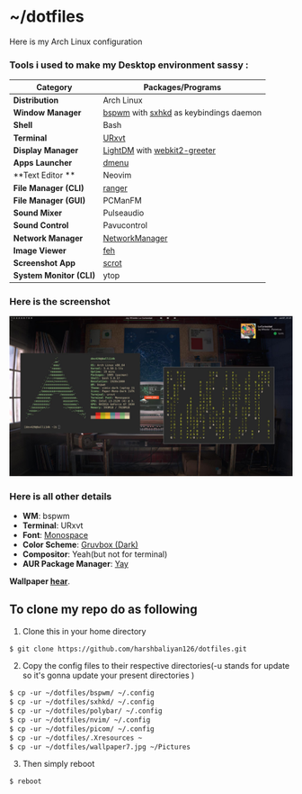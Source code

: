 # ~/dotfiles

Here is my Arch Linux configuration

### Tools i used to make my Desktop environment sassy :

| Category                 | Packages/Programs                                                                                                      |
| ------------------------ | ---------------------------------------------------------------------------------------------------------------------- |
| **Distribution**         | Arch Linux                                                                                                             |
| **Window Manager**       | [bspwm](https://github.com/baskerville/bspwm) with [sxhkd](https://github.com/baskerville/sxhkd) as keybindings daemon |
| **Shell**                | Bash                                                                                                                   |
| **Terminal**             | [URxvt](http://software.schmorp.de/pkg/rxvt-unicode.html)                                                              |
| **Display Manager**      | [LightDM](https://github.com/canonical/lightdm) with [webkit2-greeter](https://github.com/antergos/web-greeter)        |
| **Apps Launcher**        | [dmenu](https://tools.suckless.org/dmenu/)                                                                             |
| **Text Editor **         | Neovim                                                                                                                 |
| **File Manager (CLI)**   | [ranger](http://ranger.github.io/)                                                                                     |
| **File Manager (GUI)**   | PCManFM                                                                                                                |
| **Sound Mixer**         | Pulseaudio                                                                                                             |
| **Sound Control**        | Pavucontrol                                                                                                            |
| **Network Manager**      | [NetworkManager](https://wiki.gnome.org/Projects/NetworkManager/)                                                      |
| **Image Viewer**         | [feh](https://feh.finalrewind.org/)                                                                                    |
| **Screenshot App**       | [scrot](https://github.com/resurrecting-open-source-projects/scrot)                                                    |
| **System Monitor (CLI)** | ytop                                                                                                                   | 

### Here is the screenshot 

![Screenshot of my Arch Linux environment](desktop.jpg)

### Here is all other details 

-   **WM**: bspwm
-   **Terminal**: URxvt
-   **Font**: [Monospace](https://github.com/be5invis/Iosevka)
-   **Color Scheme**: [Gruvbox (Dark)](https://github.com/morhetz/gruvbox)
-   **Compositor**: Yeah(but not for terminal)
-   **AUR Package Manager**: [Yay](https://github.com/Jguer/yay)

**Wallpaper [hear](wallpaper7.jpg)**.

## To clone my repo do as following 

1. Clone this in your home directory

```console
$ git clone https://github.com/harshbaliyan126/dotfiles.git
```

2. Copy the config files to their respective directories(-u stands for update so it's gonna update your present directories )

```console
$ cp -ur ~/dotfiles/bspwm/ ~/.config
$ cp -ur ~/dotfiles/sxhkd/ ~/.config
$ cp -ur ~/dotfiles/polybar/ ~/.config
$ cp -ur ~/dotfiles/nvim/ ~/.config
$ cp -ur ~/dotfiles/picom/ ~/.config
$ cp -ur ~/dotfiles/.Xresources ~
$ cp -ur ~/dotfiles/wallpaper7.jpg ~/Pictures	
```
3. Then simply reboot 

```console
$ reboot 
```
